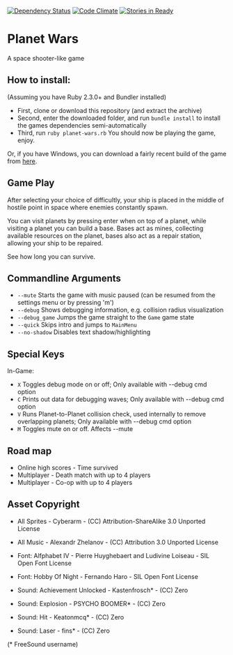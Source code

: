 [![Dependency Status](https://gemnasium.com/cyberarm/planet-wars.svg)](https://gemnasium.com/cyberarm/planet-wars) [![Code Climate](https://codeclimate.com/github/cyberarm/planet-wars/badges/gpa.svg)](https://codeclimate.com/github/cyberarm/planet-wars) [![Stories in Ready](https://badge.waffle.io/cyberarm/planet-wars.png?label=ready&title=Ready)](https://waffle.io/cyberarm/planet-wars)
# Planet Wars
A space shooter-like game

## How to install:
(Assuming you have Ruby 2.3.0+ and Bundler installed)

* First, clone or download this repository (and extract the archive)
* Second, enter the downloaded folder, and run `bundle install` to install the games dependencies semi-automatically
* Third, run `ruby planet-wars.rb`
You should now be playing the game, enjoy.

Or, if you have Windows, you can download a fairly recent build of the game  from [here](https://drive.google.com/folderview?id=0B3Q9pldFQoK4NVByUzlHaGRGc3M&usp=sharing).

## Game Play
After selecting your choice of difficultly, your ship is placed in the middle of hostile point in space where enemies constantly spawn.

You can visit planets by pressing enter when on top of a planet, while visiting a planet you can build a base.
Bases act as mines, collecting available resources on the planet, bases also act as a repair station, allowing your ship to be repaired.

See how long you can survive.

## Commandline Arguments
* `--mute` Starts the game with music paused (can be resumed from the settings menu or by pressing 'm')
* `--debug` Shows debugging information, e.g. collision radius visualization
* `--debug_game` Jumps the game straight to the `Game` game state
* `--quick` Skips intro and jumps to `MainMenu`
* `--no-shadow` Disables text shadow/highlighting

## Special Keys
In-Game:
* `X` Toggles debug mode on or off; Only available with --debug cmd option
* `C` Prints out data for debugging waves; Only available with --debug cmd option
* `V` Runs Planet-to-Planet collision check, used internally to remove overlapping planets; Only available with --debug cmd option
* `M` Toggles mute on or off. Affects --mute

## Road map
* Online high scores - Time survived
* Multiplayer - Death match with up to 4 players
* Multiplayer - Co-op with up to 4 players

## Asset Copyright
* All Sprites - Cyberarm - (CC) Attribution-ShareAlike 3.0 Unported License

* All Music - Alexandr Zhelanov - (CC) Attribution 3.0 Unported License


* Font: Alfphabet IV - Pierre Huyghebaert and Ludivine Loiseau - SIL Open Font License
* Font: Hobby Of Night - Fernando Haro - SIL Open Font License


* Sound: Achievement Unlocked - Kastenfrosch* - (CC) Zero
* Sound: Explosion - PSYCHO BOOMER* - (CC) Zero
* Sound: Hit - Keatonmcq* - (CC) Zero
* Sound: Laser - fins* - (CC) Zero

(* FreeSound username)
